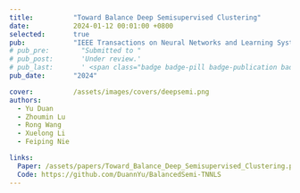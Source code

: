 ```yaml
---
title:          "Toward Balance Deep Semisupervised Clustering"
date:           2024-01-12 00:01:00 +0800
selected:       true
pub:            "IEEE Transactions on Neural Networks and Learning Systems (TNNLS)"
# pub_pre:        "Submitted to "
# pub_post:       'Under review.'
# pub_last:       ' <span class="badge badge-pill badge-publication badge-success">Spotlight</span>'
pub_date:       "2024"

cover:          /assets/images/covers/deepsemi.png
authors:
  - Yu Duan
  - Zhoumin Lu
  - Rong Wang
  - Xuelong Li
  - Feiping Nie

links:
  Paper: /assets/papers/Toward_Balance_Deep_Semisupervised_Clustering.pdf
  Code: https://github.com/DuannYu/BalancedSemi-TNNLS
---
```

